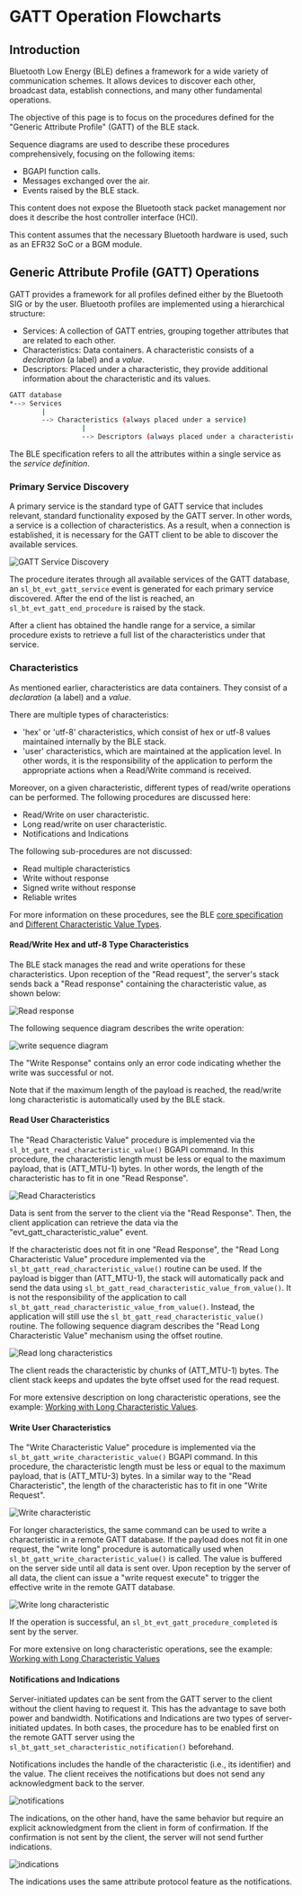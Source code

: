 # GATT Operation Flowcharts

## Introduction

Bluetooth Low Energy (BLE) defines a framework for a wide variety of communication schemes. It allows devices to discover each other, broadcast data, establish connections, and many other fundamental operations.

The objective of this page is to focus on the procedures defined for the "Generic Attribute Profile" (GATT) of the BLE stack.

Sequence diagrams are used to describe these procedures comprehensively, focusing on the following items:

* BGAPI function calls.
* Messages exchanged over the air.
* Events raised by the BLE stack.

This content does not expose the Bluetooth stack packet management nor does it describe the host controller interface (HCI).

This content assumes that the necessary Bluetooth hardware is used, such as an EFR32 SoC or a BGM module.

## Generic Attribute Profile (GATT) Operations

GATT provides a framework for all profiles defined either by the Bluetooth SIG or by the user. Bluetooth profiles are implemented using a hierarchical structure:

* Services: A collection of GATT entries, grouping together attributes that are related to each other.
* Characteristics: Data containers. A characteristic consists of a *declaration* (a label) and a *value*.
* Descriptors: Placed under a characteristic, they provide additional information about the characteristic and its values.

```bash
GATT database
*--> Services
        |
        --> Characteristics (always placed under a service)
                  |
                  --> Descriptors (always placed under a characteristic)
```

The BLE specification refers to all the attributes within a single service as the *service definition*.

### Primary Service Discovery

A primary service is the standard type of GATT service that includes relevant, standard functionality exposed by the GATT server. In other words, a service is a collection of characteristics. As a result, when a connection is established, it is necessary for the GATT client to be able to discover the available services.

![GATT Service Discovery](resources/gatt-service-discovery.png?darkModeUrl=resources/gatt-service-discovery.png)

The procedure iterates through all available services of the GATT database, an `sl_bt_evt_gatt_service` event is generated for each primary service discovered. After the end of the list is reached, an `sl_bt_evt_gatt_end_procedure` is raised by the stack.

After a client has obtained the handle range for a service, a similar procedure exists to retrieve a full list of the characteristics under that service.

### Characteristics

As mentioned earlier, characteristics are data containers. They consist of a *declaration* (a label) and a *value*.

There are multiple types of characteristics:

* 'hex' or 'utf-8' characteristics, which consist of hex or utf-8 values maintained internally by the BLE stack.
* 'user' characteristics, which are maintained at the application level. In other words, it is the  responsibility of the application to perform the appropriate actions when a Read/Write command is received.

Moreover, on a given characteristic, different types of read/write operations can be performed. The following procedures are discussed here:

* Read/Write on user characteristic.
* Long read/write on user characteristic.
* Notifications and Indications

The following sub-procedures are not discussed:

* Read multiple characteristics
* Write without response
* Signed write without response
* Reliable writes

For more information on these procedures, see the BLE [core specification](https://www.bluetooth.com/specifications/bluetooth-core-specification) and [Different Characteristic Value Types](./characteristics-value-types).

#### Read/Write Hex and utf-8 Type Characteristics

The BLE stack manages the read and write operations for these characteristics. Upon reception of the "Read request", the server's stack sends back a "Read response" containing the characteristic value, as shown below:

![Read response](resources/read-hex-utf.png?darkModeUrl=resources/read-hex-utf.png)

The following sequence diagram describes the write operation:

![write sequence diagram](resources/write-hex-utf.png?darkModeUrl=resources/write-hex-utf.png)

The "Write Response" contains only an error code indicating whether the write was successful or not.

Note that if the maximum length of the payload is reached, the read/write long characteristic is automatically used by the BLE stack.

#### Read User Characteristics

The "Read Characteristic Value" procedure is implemented via the `sl_bt_gatt_read_characteristic_value()` BGAPI command. In this procedure, the characteristic length must be less or equal to the maximum payload, that is (ATT_MTU-1) bytes. In other words, the length of the characteristic has to fit in one "Read Response".

![Read Characteristics](resources/read-characteristic.png?darkModeUrl=resources/read-characteristic.png)

Data is sent from the server to the client via the "Read Response". Then, the client application can retrieve the data via the "evt\_gatt\_characteristic_value" event.

If the characteristic does not fit in one "Read Response", the "Read Long Characteristic Value" procedure implemented via the `sl_bt_gatt_read_characteristic_value()` routine can be used. If the payload is bigger than (ATT_MTU-1), the stack will automatically pack and send the data using `sl_bt_gatt_read_characteristic_value_from_value()`. It is not the responsibility of the application to call `sl_bt_gatt_read_characteristic_value_from_value()`. Instead, the application will still use the `sl_bt_gatt_read_characteristic_value()` routine. The following sequence diagram describes the "Read Long Characteristic Value" mechanism using the offset routine.

![Read long characteristics](resources/read-long-characteristic.png?darkModeUrl=resources/read-long-characteristic.png)

The client reads the characteristic by chunks of (ATT_MTU-1) bytes. The client stack keeps and updates the byte offset used for the read request.

For more extensive description on long characteristic operations, see the example: [Working with Long Characteristic Values](https://github.com/SiliconLabs/bluetooth_stack_features/tree/master/gatt_protocol/working_with_long_characteristic_values).

#### Write User Characteristics

The "Write Characteristic Value" procedure is implemented via the `sl_bt_gatt_write_characteristic_value()` BGAPI command. In this procedure, the characteristic length must be less or equal to the maximum payload, that is (ATT_MTU-3) bytes. In a similar way to the "Read Characteristic", the length of the characteristic has to fit in one "Write Request".

![Write characteristic](resources/write-characteristic.png?darkModeUrl=resources/write-characteristic.png)

For longer characteristics, the same command can be used to write a characteristic in a remote GATT database. If the payload does not fit in one request, the "write long" procedure is automatically used when `sl_bt_gatt_write_characteristic_value()` is called. The value is buffered on the server side until all data is sent over. Upon reception by the server of all data, the client can issue a "write request execute" to trigger the effective write in the remote GATT database.

![Write long characteristic](resources/write-long-characteristic.png?darkModeUrl=resources/write-long-characteristic.png)

If the operation is successful, an `sl_bt_evt_gatt_procedure_completed` is sent by the server.

For more extensive on long characteristic operations, see the example: [Working with Long Characteristic Values](https://github.com/SiliconLabs/bluetooth_stack_features/tree/master/gatt_protocol/working_with_long_characteristic_values)

#### Notifications and Indications

Server-initiated updates can be sent from the GATT server to the client without the client having to request it. This has the advantage to save both power and bandwidth. Notifications and Indications are two types of server-initiated updates. In both cases, the procedure has to be enabled first on the remote GATT server using the `sl_bt_gatt_set_characteristic_notification()` beforehand.

Notifications includes the handle of the characteristic (i.e., its identifier) and the value. The client receives the notifications but does not send any acknowledgment back to the server.

![notifications](resources/notifications.png?darkModeUrl=resources/notifications.png)

The indications, on the other hand, have the same behavior but require an explicit acknowledgment from the client in form of confirmation. If the confirmation is not sent by the client, the server will not send further indications.

![indications](resources/indications.png?darkModeUrl=resources/indications.png)

The indications uses the same attribute protocol feature as the notifications.
